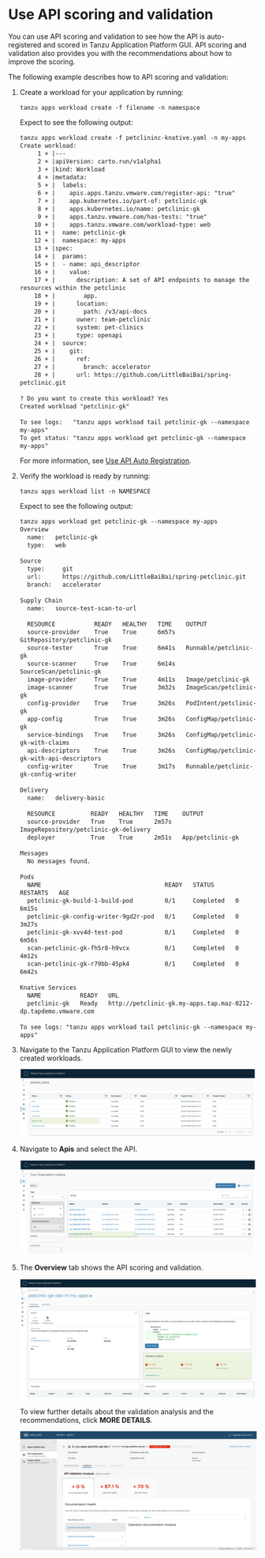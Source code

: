 # Use API scoring and validation

You can use API scoring and validation to see how the API is auto-registered and scored in Tanzu Application Platform GUI. API scoring and validation also provides you with the recommendations about how to improve the scoring.

The following example describes how to API scoring and validation:

1. Create a workload for your application by running:

    ```console
    tanzu apps workload create -f filename -n namespace
    ```

    Expect to see the following output:

    ```console
    tanzu apps workload create -f petclininc-knative.yaml -n my-apps
    Create workload:
         1 + |---
         2 + |apiVersion: carto.run/v1alpha1
         3 + |kind: Workload
         4 + |metadata:
         5 + |  labels:
         6 + |    apis.apps.tanzu.vmware.com/register-api: "true"
         7 + |    app.kubernetes.io/part-of: petclinic-gk
         8 + |    apps.kubernetes.io/name: petclinic-gk
         9 + |    apps.tanzu.vmware.com/has-tests: "true"
        10 + |    apps.tanzu.vmware.com/workload-type: web
        11 + |  name: petclinic-gk
        12 + |  namespace: my-apps
        13 + |spec:
        14 + |  params:
        15 + |  - name: api_descriptor
        16 + |    value:
        17 + |      description: A set of API endpoints to manage the resources within the petclinic
        18 + |        app.
        19 + |      location:
        20 + |        path: /v3/api-docs
        21 + |      owner: team-petclinic
        22 + |      system: pet-clinics
        23 + |      type: openapi
        24 + |  source:
        25 + |    git:
        26 + |      ref:
        27 + |        branch: accelerator
        28 + |      url: https://github.com/LittleBaiBai/spring-petclinic.git

    ? Do you want to create this workload? Yes
    Created workload "petclinic-gk"

    To see logs:   "tanzu apps workload tail petclinic-gk --namespace my-apps"
    To get status: "tanzu apps workload get petclinic-gk --namespace my-apps"
    ```

    For more information, see [Use API Auto Registration](../api-auto-registration/usage.hbs.md).

2. Verify the workload is ready by running:

    ```console
    tanzu apps workload list -n NAMESPACE
    ```

    Expect to see the following output:

    ```console
    tanzu apps workload get petclinic-gk --namespace my-apps
    Overview
      name:   petclinic-gk
      type:   web

    Source
      type:     git
      url:      https://github.com/LittleBaiBai/spring-petclinic.git
      branch:   accelerator

    Supply Chain
      name:   source-test-scan-to-url

      RESOURCE           READY   HEALTHY   TIME    OUTPUT
      source-provider    True    True      6m57s   GitRepository/petclinic-gk
      source-tester      True    True      6m41s   Runnable/petclinic-gk
      source-scanner     True    True      6m14s   SourceScan/petclinic-gk
      image-provider     True    True      4m11s   Image/petclinic-gk
      image-scanner      True    True      3m32s   ImageScan/petclinic-gk
      config-provider    True    True      3m26s   PodIntent/petclinic-gk
      app-config         True    True      3m26s   ConfigMap/petclinic-gk
      service-bindings   True    True      3m26s   ConfigMap/petclinic-gk-with-claims
      api-descriptors    True    True      3m26s   ConfigMap/petclinic-gk-with-api-descriptors
      config-writer      True    True      3m17s   Runnable/petclinic-gk-config-writer

    Delivery
      name:   delivery-basic

      RESOURCE          READY   HEALTHY   TIME    OUTPUT
      source-provider   True    True      2m57s   ImageRepository/petclinic-gk-delivery
      deployer          True    True      2m51s   App/petclinic-gk

    Messages
      No messages found.

    Pods
      NAME                                   READY   STATUS      RESTARTS   AGE
      petclinic-gk-build-1-build-pod         0/1     Completed   0          6m15s
      petclinic-gk-config-writer-9gd2r-pod   0/1     Completed   0          3m27s
      petclinic-gk-xvv4d-test-pod            0/1     Completed   0          6m56s
      scan-petclinic-gk-fh5r8-h9vcx          0/1     Completed   0          4m12s
      scan-petclinic-gk-r79bb-45pk4          0/1     Completed   0          6m42s

    Knative Services
      NAME           READY   URL
      petclinic-gk   Ready   http://petclinic-gk.my-apps.tap.maz-0212-dp.tapdemo.vmware.com

    To see logs: "tanzu apps workload tail petclinic-gk --namespace my-apps"
    ```

3. Navigate to the Tanzu Application Platform GUI to view the newly created workloads.

    ![Screenshot of 'TAP workload List' ](assets/tap_list_workload.png)

4. Navigate to **Apis** and select the API.

    ![Screenshot of 'TAP API specifications catalog'](assets/tap_list_apis.png)

5. The **Overview** tab shows the API scoring and validation.

    ![Screenshot of 'TAP API spec details' page](assets/tap_desc_api.png)

    To view further details about the validation analysis and the recommendations, click **MORE DETAILS**.

    ![Screenshot of 'APIX API Specification details' page](assets/ui_apix_spec_details.png)
